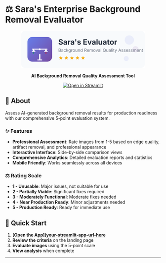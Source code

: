# ⚖️ Sara's Enterprise Background Removal Evaluator

<div align="center">
  <img src="logo.svg" alt="Sara's Evaluator Logo" width="400" height="120">
  
  **AI Background Removal Quality Assessment Tool**
  
  [![Open in Streamlit](https://static.streamlit.io/badges/streamlit_badge_black_white.svg)](your-streamlit-app-url-here)
</div>

## 💬 About

Assess AI-generated background removal results for production readiness with our comprehensive 5-point evaluation system.

### ✨ Features
- **Professional Assessment**: Rate images from 1-5 based on edge quality, artifact removal, and professional appearance
- **Interactive Interface**: Side-by-side comparison views
- **Comprehensive Analytics**: Detailed evaluation reports and statistics
- **Mobile Friendly**: Works seamlessly across all devices

### ⚖️ Rating Scale
- **1 - Unusable**: Major issues, not suitable for use
- **2 - Partially Viable**: Significant fixes required
- **3 - Moderately Functional**: Moderate fixes needed
- **4 - Near Production Ready**: Minor adjustments needed
- **5 - Production Ready**: Ready for immediate use

## 🔗 Quick Start

1. **[Open the App]([your-streamlit-app-url-here](https://background-removal-evaluator-8qmjiykauk7sjauwsnjskj.streamlit.app/)**
2. **Review the criteria** on the landing page
3. **Evaluate images** using the 5-point scale
4. **View analysis** when complete

---
